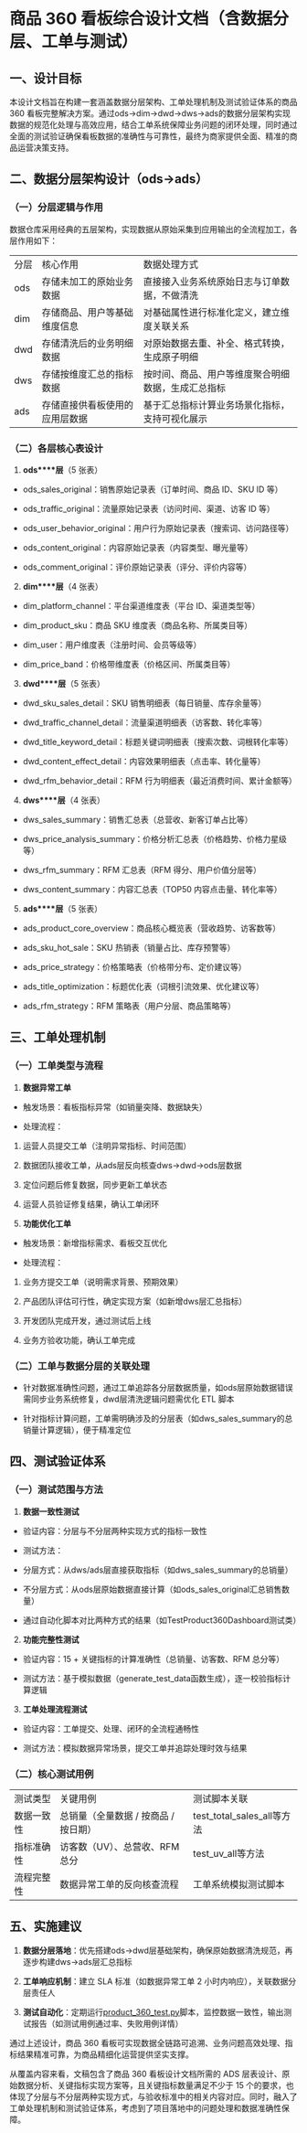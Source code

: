 # 商品 360 看板综合设计文档（含数据分层、工单与测试）

## 一、设计目标

本设计文档旨在构建一套涵盖数据分层架构、工单处理机制及测试验证体系的商品 360 看板完整解决方案。通过ods->dim->dwd->dws->ads的数据分层架构实现数据的规范化处理与高效应用，结合工单系统保障业务问题的闭环处理，同时通过全面的测试验证确保看板数据的准确性与可靠性，最终为商家提供全面、精准的商品运营决策支持。

## 二、数据分层架构设计（ods->ads）

### （一）分层逻辑与作用

数据仓库采用经典的五层架构，实现数据从原始采集到应用输出的全流程加工，各层作用如下：

|   |   |   |
|---|---|---|
|分层|核心作用|数据处理方式|
|ods|存储未加工的原始业务数据|直接接入业务系统原始日志与订单数据，不做清洗|
|dim|存储商品、用户等基础维度信息|对基础属性进行标准化定义，建立维度关联关系|
|dwd|存储清洗后的业务明细数据|对原始数据去重、补全、格式转换，生成原子明细|
|dws|存储按维度汇总的指标数据|按时间、商品、用户等维度聚合明细数据，生成汇总指标|
|ads|存储直接供看板使用的应用层数据|基于汇总指标计算业务场景化指标，支持可视化展示|

### （二）各层核心表设计

1. **ods****层**（5 张表）

- ods_sales_original：销售原始记录表（订单时间、商品 ID、SKU ID 等）

- ods_traffic_original：流量原始记录表（访问时间、渠道、访客 ID 等）

- ods_user_behavior_original：用户行为原始记录表（搜索词、访问路径等）

- ods_content_original：内容原始记录表（内容类型、曝光量等）

- ods_comment_original：评价原始记录表（评分、评价内容等）

2. **dim****层**（4 张表）

- dim_platform_channel：平台渠道维度表（平台 ID、渠道类型等）

- dim_product_sku：商品 SKU 维度表（商品名称、所属类目等）

- dim_user：用户维度表（注册时间、会员等级等）

- dim_price_band：价格带维度表（价格区间、所属类目等）

3. **dwd****层**（5 张表）

- dwd_sku_sales_detail：SKU 销售明细表（每日销量、库存余量等）

- dwd_traffic_channel_detail：流量渠道明细表（访客数、转化率等）

- dwd_title_keyword_detail：标题关键词明细表（搜索次数、词根转化率等）

- dwd_content_effect_detail：内容效果明细表（点击率、转化量等）

- dwd_rfm_behavior_detail：RFM 行为明细表（最近消费时间、累计金额等）

4. **dws****层**（4 张表）

- dws_sales_summary：销售汇总表（总营收、新客订单占比等）

- dws_price_analysis_summary：价格分析汇总表（价格趋势、价格力星级等）

- dws_rfm_summary：RFM 汇总表（RFM 得分、用户价值分层等）

- dws_content_summary：内容汇总表（TOP50 内容点击量、转化率等）

5. **ads****层**（5 张表）

- ads_product_core_overview：商品核心概览表（营收趋势、访客数等）

- ads_sku_hot_sale：SKU 热销表（销量占比、库存预警等）

- ads_price_strategy：价格策略表（价格带分布、定价建议等）

- ads_title_optimization：标题优化表（词根引流效果、优化建议等）

- ads_rfm_strategy：RFM 策略表（用户分层、商品策略等）

## 三、工单处理机制

### （一）工单类型与流程

1. **数据异常工单**

- 触发场景：看板指标异常（如销量突降、数据缺失）

- 处理流程：

1. 运营人员提交工单（注明异常指标、时间范围）

2. 数据团队接收工单，从ads层反向核查dws->dwd->ods层数据

3. 定位问题后修复数据，同步更新工单状态

4. 运营人员验证修复结果，确认工单闭环

5. **功能优化工单**

- 触发场景：新增指标需求、看板交互优化

- 处理流程：

1. 业务方提交工单（说明需求背景、预期效果）

2. 产品团队评估可行性，确定实现方案（如新增dws层汇总指标）

3. 开发团队完成开发，通过测试后上线

4. 业务方验收功能，确认工单完成

### （二）工单与数据分层的关联处理

- 针对数据准确性问题，通过工单追踪各分层数据质量，如ods层原始数据错误需同步业务系统修复，dwd层清洗逻辑问题需优化 ETL 脚本

- 针对指标计算问题，工单需明确涉及的分层表（如dws_sales_summary的总销量计算逻辑），便于精准定位

## 四、测试验证体系

### （一）测试范围与方法

1. **数据一致性测试**

- 验证内容：分层与不分层两种实现方式的指标一致性

- 测试方法：

- 分层方式：从dws/ads层直接获取指标（如dws_sales_summary的总销量）

- 不分层方式：从ods层原始数据直接计算（如ods_sales_original汇总销售数量）

- 通过自动化脚本对比两种方式的结果（如TestProduct360Dashboard测试类）

2. **功能完整性测试**

- 验证内容：15 + 关键指标的计算准确性（总销量、访客数、RFM 总分等）

- 测试方法：基于模拟数据（generate_test_data函数生成），逐一校验指标计算逻辑

3. **工单处理流程测试**

- 验证内容：工单提交、处理、闭环的全流程通畅性

- 测试方法：模拟数据异常场景，提交工单并追踪处理时效与结果

### （二）核心测试用例

|   |   |   |
|---|---|---|
|测试类型|关键用例|测试脚本关联|
|数据一致性|总销量（全量数据 / 按商品 / 按日期）|test_total_sales_all等方法|
|指标准确性|访客数（UV）、总营收、RFM 总分|test_uv_all等方法|
|流程完整性|数据异常工单的反向核查流程|工单系统模拟测试脚本|

## 五、实施建议

1. **数据分层落地**：优先搭建ods->dwd层基础架构，确保原始数据清洗规范，再逐步构建dws->ads层汇总指标

2. **工单响应机制**：建立 SLA 标准（如数据异常工单 2 小时内响应），关联数据分层责任人

3. **测试自动化**：定期运行[product_360_test.py](http://product_360_test.py)脚本，监控数据一致性，输出测试报告（如测试用例通过率、失败用例详情）

通过上述设计，商品 360 看板可实现数据全链路可追溯、业务问题高效处理、指标结果精准可靠，为商品精细化运营提供坚实支撑。


从覆盖内容来看，文稿包含了商品 360 看板设计文档所需的 ADS 层表设计、原始数据分析、关键指标实现方案等，且关键指标数量满足不少于 15 个的要求，也体现了分层与不分层两种实现方式，与验收标准中的相关内容对应。同时，融入了工单处理机制和测试验证体系，考虑到了项目落地中的问题处理和数据准确性保障。